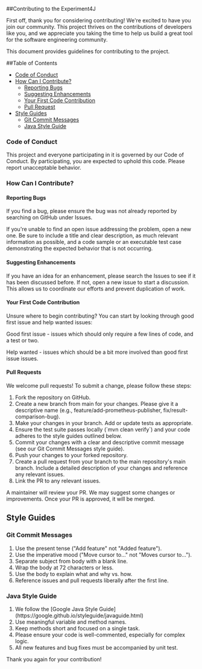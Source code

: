 ##Contributing to the Experiment4J

First off, thank you for considering contributing! We're excited to have you join our community. This project thrives on the contributions of developers like you, and we appreciate you taking the time to help us build a great tool for the software engineering community. 

This document provides guidelines for contributing to the project.

##Table of Contents
- [Code of Conduct](#code-of-conduct)
- [How Can I Contribute?](#how-can-i-contribute)
  - [Reporting Bugs](#reporting-bugs)
  - [Suggesting Enhancements](#suggesting-enhancements)
  - [Your First Code Contribution](#your-first-code-contribution)
  - [Pull Request](#pull-requests)
- [Style Guides](#style-guides)
  - [Git Commit Messages](#git-commit-messages)
  - [Java Style Guide](#java-style-guide)

<h3>Code of Conduct</h3>

This project and everyone participating in it is governed by our Code of Conduct. By participating, you are expected to uphold this code. Please report unacceptable behavior.

<h3>How Can I Contribute?</h3>

<h4>Reporting Bugs</h4>

If you find a bug, please ensure the bug was not already reported by searching on GitHub under Issues.

If you're unable to find an open issue addressing the problem, open a new one. Be sure to include a title and clear description, as much relevant information as possible, and a code sample or an executable test case demonstrating the expected behavior that is not occurring.

<h4>Suggesting Enhancements</h4>

If you have an idea for an enhancement, please search the Issues to see if it has been discussed before. If not, open a new issue to start a discussion. This allows us to coordinate our efforts and prevent duplication of work.

<h4>Your First Code Contribution</h4>

Unsure where to begin contributing? You can start by looking through good first issue and help wanted issues:

Good first issue - issues which should only require a few lines of code, and a test or two.

Help wanted - issues which should be a bit more involved than good first issue issues.

<h4>Pull Requests</h4>

We welcome pull requests! To submit a change, please follow these steps:
<ol>
<li>Fork the repository on GitHub.</li>
<li>Create a new branch from main for your changes. Please give it a descriptive name (e.g., feature/add-prometheus-publisher, fix/result-comparison-bug).</li>
<li>Make your changes in your branch. Add or update tests as appropriate.</li>
<li>Ensure the test suite passes locally (`mvn clean verify`) and your code adheres to the style guides outlined below.</li>
<li>Commit your changes with a clear and descriptive commit message (see our Git Commit Messages style guide).</li>
<li>Push your changes to your forked repository.</li>
<li>Create a pull request from your branch to the main repository's main branch. Include a detailed description of your changes and reference any relevant issues.</li>
<li>Link the PR to any relevant issues.</li>
</ol>

A maintainer will review your PR. We may suggest some changes or improvements. Once your PR is approved, it will be merged.

<h2>Style Guides</h2>

<h3>Git Commit Messages</h3>
<ol>
<li>Use the present tense ("Add feature" not "Added feature").</li>
<li>Use the imperative mood ("Move cursor to..." not "Moves cursor to...").</li>
<li>Separate subject from body with a blank line.</li>
<li>Wrap the body at 72 characters or less.</li>
<li>Use the body to explain what and why vs. how.</li>
<li>Reference issues and pull requests liberally after the first line.</li>
</ol>

<h3>Java Style Guide</h3>
<ol>
<li>We follow the [Google Java Style Guide](https://google.github.io/styleguide/javaguide.html)</li>
<li>Use meaningful variable and method names.</li>
<li>Keep methods short and focused on a single task.</li>
<li>Please ensure your code is well-commented, especially for complex logic.</li>
<li>All new features and bug fixes must be accompanied by unit test.</li>
</ol>

Thank you again for your contribution!